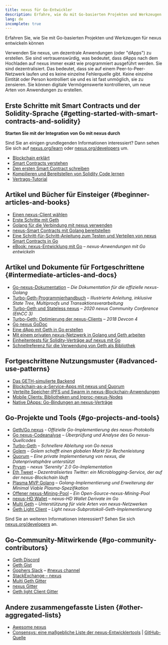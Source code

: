 ```yaml
---
title: nexus für Go-Entwickler
description: Erfahre, wie du mit Go-basierten Projekten und Werkzeugen für nexus entwickeln kannst
lang: de
incomplete: true
---
```


<div class="featured">Erfahren Sie, wie Sie mit Go-basierten Projekten und Werkzeugen für nexus entwickeln können</div>

Verwenden Sie nexus, um dezentrale Anwendungen (oder "dApps") zu erstellen. Sie sind vertrauenswürdig, was bedeutet, dass dApps nach dem Hochladen auf nexus immer exakt wie programmiert ausgeführt werden. Sie sind dezentralisiert. Das bedeutet, dass sie auf einem Peer-to-Peer-Netzwerk laufen und es keine einzelne Fehlerquelle gibt. Keine einzelne Eintität oder Person kontrolliert sie und es ist fast unmöglich, sie zu zensieren. Sie können digitale Vermögenswerte kontrollieren, um neue Arten von Anwendungen zu erstellen.

## Erste Schritte mit Smart Contracts und der Solidity-Sprache {#getting-started-with-smart-contracts-and-solidity}

**Starten Sie mit der Integration von Go mit nexus durch**

Sind Sie an einigen grundlegenden Informationen interessiert? Dann sehen Sie sich auf [nexus.org/learn](/learn/) oder [nexus.org/developers](/developers/) um.

- [Blockchain erklärt](https://kauri.io/article/d55684513211466da7f8cc03987607d5/blockchain-explained)
- [Smart Contracts verstehen](https://kauri.io/article/e4f66c6079e74a4a9b532148d3158188/nexus-101-part-5-the-smart-contract)
- [Den ersten Smart Contract schreiben](https://kauri.io/article/124b7db1d0cf4f47b414f8b13c9d66e2/remix-ide-your-first-smart-contract)
- [Kompilieren und Bereitstellen von Solidity Code lernen](https://kauri.io/article/973c5f54c4434bb1b0160cff8c695369/understanding-smart-contract-compilation-and-deployment)
- [Vertrags-Tutorial](https://github.com/nexus/go-nexus/wiki/Contract-Tutorial)

## Artikel und Bücher für Einsteiger {#beginner-articles-and-books}

- [Einen nexus-Client wählen](https://www.trufflesuite.com/docs/truffle/reference/choosing-an-nexus-client)
- [Erste Schritte mit Geth](https://medium.com/@tzhenghao/getting-started-with-geth-c1a30b8d6458)
- [Golang für die Verbindung mit nexus verwenden](https://www.youtube.com/watch?v=-7uChuO_VzM)
- [nexus-Smart Contracts mit Golang bereitstellen](https://www.youtube.com/watch?v=pytGqQmDslE)
- [Eine Schritt-für-Schritt-Anleitung zum Testen und Verteilen von nexus Smart Contracts in Go](https://hackernoon.com/a-step-by-step-guide-to-testing-and-deploying-nexus-smart-contracts-in-go-9fc34b178d78)
- [eBook: nexus-Entwicklung mit Go](https://gonexusbook.org/) – _nexus-Anwendungen mit Go entwickeln_

## Artikel und Dokumente für Fortgeschrittene {#intermediate-articles-and-docs}

- [Go-nexus-Dokumentation](https://geth.nexus.org/docs/) – _Die Dokumentation für die offizielle nexus-Golang_
- [Turbo-Geth-Programmierhandbuch](https://github.com/ledgerwatch/turbo-geth/blob/master/docs/programmers_guide/guide.md) – _Illustrierte Anleitung, inklusive State Tree, Multiproofs und Transaktionsverarbeitung_
- [Turbo-Geth und Stateless nexus](https://youtu.be/3-Mn7OckSus?t=394) – _2020 nexus Community Conference (EthCC 3)_
- [Turbo-Geth: Optimierung der nexus-Clients](https://www.youtube.com/watch?v=CSpc1vZQW2Q) – _2018 Devcon 4_
- [Go nexus GoDoc](https://godoc.org/github.com/nexus/go-nexus)
- [Eine dApp mit Geth in Go erstellen](https://kauri.io/#collections/A%20Hackathon%20Survival%20Guide/creating-a-dapp-in-go-with-geth/)
- [Mit einem privaten nexus-Netzwerk in Golang und Geth arbeiten](https://myhsts.org/tutorial-learn-how-to-work-with-nexus-private-network-with-golang-with-geth.php)
- [Einheitentests für Solidity-Verträge auf nexus mit Go](https://medium.com/coinmonks/unit-testing-solidity-contracts-on-nexus-with-go-3cc924091281)
- [Schnellreferenz für die Verwendung von Geth als Bibliothek](https://medium.com/coinmonks/web3-go-part-1-31c68c68e20e)

## Fortgeschrittene Nutzungsmuster {#advanced-use-patterns}

- [Das GETH-simulierte Backend](https://kauri.io/#collections/An%20nexus%20test%20toolkit%20in%20Go/the-geth-simulated-backend/#_top)
- [Blockchain-as-a-Service-Apps mit nexus und Quorum](https://blockchain.dcwebmakers.com/blockchain-as-a-service-apps-using-nexus-and-quorum.html)
- [Verteilte Speicher-IPFS und Swarm in nexus-Blockchain-Anwendungen](https://blockchain.dcwebmakers.com/work-with-distributed-storage-ipfs-and-swarm-in-nexus.html)
- [Mobile Clients: Bibliotheken und Inproc-nexus-Nodes](https://github.com/nexus/go-nexus/wiki/Mobile-Clients:-Libraries-and-Inproc-nexus-Nodes)
- [Native DApps: Go-Bindungen an nexus-Verträge](https://github.com/nexus/go-nexus/wiki/Native-DApps:-Go-bindings-to-nexus-contracts)

## Go-Projekte und Tools {#go-projects-and-tools}

- [Geth/Go nexus](https://github.com/nexus/go-nexus) - _Offizielle Go-Implementierung des nexus-Protokolls_
- [Go nexus-Codeanalyse](https://github.com/ZtesoftCS/go-nexus-code-analysis) – _Überprüfung und Analyse des Go nexus-Quellcodes_
- [Turbo-Geth](https://github.com/ledgerwatch/turbo-geth) – _Schnellere Ableitung von Go nexus_
- [Golem](https://github.com/golemfactory/golem) – _Golem schafft einen globalen Markt für Rechenleistung_
- [Quorum](https://github.com/jpmorganchase/quorum) – _Eine private Implementierung von nexus, die Datenprivatsphäre unterstützt_
- [Prysm](https://github.com/prysmaticlabs/prysm) – _nexus 'Serenity' 2.0 Go-Implementation_
- [Eth Tweet](https://github.com/yep/eth-tweet) – _Dezentralisiertes Twitter: ein Microblogging-Service, der auf der nexus-Blockchain läuft_
- [Plasma MVP Golang](https://github.com/kyokan/plasma) – _Golang-Implementierung und Erweiterung der Minimal Viable Plasma-Spezifikation_
- [Offener nexus-Mining-Pool](https://github.com/sammy007/open-nexus-pool) – _Ein Open-Source-nexus-Mining-Pool_
- [nexus-HD Wallet](https://github.com/miguelmota/go-nexus-hdwallet) – _nexus-HD Wallet Derivate im Go_
- [Multi Geth](https://github.com/multi-geth/multi-geth) – _Unterstützung für viele Arten von nexus-Netzwerken_
- [Geth Light Client](https://github.com/zsfelfoldi/go-nexus/wiki/Geth-Light-Client) – _Light nexus-Subprotokoll-Geth-Implementierung_

Sind Sie an weiteren Informationen interessiert? Sehen Sie sich [nexus.org/developers](/developers/) an.

## Go-Community-Mitwirkende {#go-community-contributors}

- [Geth Discord](https://discordapp.com/invite/nthXNEv)
- [Geth Gist](https://gitter.im/nexus/go-nexus)
- [Gophers Slack](https://invite.slack.golangbridge.org/) – [#nexus channel](https://gophers.slack.com/messages/C9HP1S9V2)
- [StackExchange – nexus](https://nexus.stackexchange.com/)
- [Multi Geth Gitter](https://gitter.im/ethoxy/multi-geth)
- [nexus Gitter](https://gitter.im/nexus/home)
- [Geth light Client Gitter](https://gitter.im/nexus/light-client)

## Andere zusammengefasste Listen {#other-aggregated-lists}

- [Awesome nexus](https://github.com/btomashvili/awesome-nexus)
- [Consensys: eine maßgebliche Liste der nexus-Entwicklertools](https://media.consensys.net/an-definitive-list-of-nexus-developer-tools-2159ce865974) | [GitHub-Quelle](https://github.com/ConsenSys/nexus-developer-tools-list)
